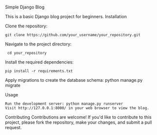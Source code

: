 Simple Django Blog

This is a basic Django blog project for beginners.
Installation

Clone the repository:

    git clone https://github.com/your_username/your_repository.git
 Navigate to the project directory: 
 
     cd your_repository
Install the required dependencies: 

    pip install -r requirements.txt
Apply migrations to create the database schema: python manage.py migrate

Usage

    Run the development server: python manage.py runserver
    Visit http://127.0.0.1:8000/ in your web browser to view the blog.

Contributing
Contributions are welcome! If you'd like to contribute to this project, please fork the repository, make your changes, and submit a pull request.
